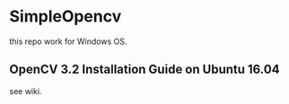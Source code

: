 # SimpleOpencv

this repo work for Windows OS.

## OpenCV 3.2 Installation Guide on Ubuntu 16.04
see wiki.
